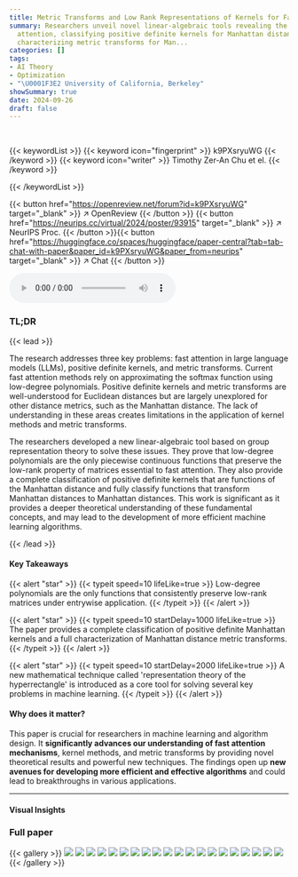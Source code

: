 ```yaml
---
title: Metric Transforms and Low Rank Representations of Kernels for Fast Attention
summary: Researchers unveil novel linear-algebraic tools revealing the limits of fast
  attention, classifying positive definite kernels for Manhattan distance, and fully
  characterizing metric transforms for Man...
categories: []
tags:
- AI Theory
- Optimization
- "\U0001F3E2 University of California, Berkeley"
showSummary: true
date: 2024-09-26
draft: false
---
```


<br>

{{< keywordList >}}
{{< keyword icon="fingerprint" >}} k9PXsryuWG {{< /keyword >}}
{{< keyword icon="writer" >}} Timothy Zer-An Chu et el. {{< /keyword >}}
 
{{< /keywordList >}}

{{< button href="https://openreview.net/forum?id=k9PXsryuWG" target="_blank" >}}
↗ OpenReview
{{< /button >}}
{{< button href="https://neurips.cc/virtual/2024/poster/93915" target="_blank" >}}
↗ NeurIPS Proc.
{{< /button >}}{{< button href="https://huggingface.co/spaces/huggingface/paper-central?tab=tab-chat-with-paper&paper_id=k9PXsryuWG&paper_from=neurips" target="_blank" >}}
↗ Chat
{{< /button >}}



<audio controls>
    <source src="https://ai-paper-reviewer.com/k9PXsryuWG/podcast.wav" type="audio/wav">
    Your browser does not support the audio element.
</audio>


### TL;DR


{{< lead >}}

The research addresses three key problems: fast attention in large language models (LLMs), positive definite kernels, and metric transforms.  Current fast attention methods rely on approximating the softmax function using low-degree polynomials.  Positive definite kernels and metric transforms are well-understood for Euclidean distances but are largely unexplored for other distance metrics, such as the Manhattan distance. The lack of understanding in these areas creates limitations in the application of kernel methods and metric transforms.

The researchers developed a new linear-algebraic tool based on group representation theory to solve these issues. They prove that low-degree polynomials are the only piecewise continuous functions that preserve the low-rank property of matrices essential to fast attention.  They also provide a complete classification of positive definite kernels that are functions of the Manhattan distance and fully classify functions that transform Manhattan distances to Manhattan distances.  This work is significant as it provides a deeper theoretical understanding of these fundamental concepts, and may lead to the development of more efficient machine learning algorithms.

{{< /lead >}}


#### Key Takeaways

{{< alert "star" >}}
{{< typeit speed=10 lifeLike=true >}} Low-degree polynomials are the only functions that consistently preserve low-rank matrices under entrywise application. {{< /typeit >}}
{{< /alert >}}

{{< alert "star" >}}
{{< typeit speed=10 startDelay=1000 lifeLike=true >}} The paper provides a complete classification of positive definite Manhattan kernels and a full characterization of Manhattan distance metric transforms. {{< /typeit >}}
{{< /alert >}}

{{< alert "star" >}}
{{< typeit speed=10 startDelay=2000 lifeLike=true >}} A new mathematical technique called 'representation theory of the hyperrectangle' is introduced as a core tool for solving several key problems in machine learning. {{< /typeit >}}
{{< /alert >}}

#### Why does it matter?
This paper is crucial for researchers in machine learning and algorithm design.  It **significantly advances our understanding of fast attention mechanisms**, kernel methods, and metric transforms by providing novel theoretical results and powerful new techniques.  The findings open up **new avenues for developing more efficient and effective algorithms** and could lead to breakthroughs in various applications.

------
#### Visual Insights







### Full paper

{{< gallery >}}
<img src="https://ai-paper-reviewer.com/k9PXsryuWG/1.png" class="grid-w50 md:grid-w33 xl:grid-w25" />
<img src="https://ai-paper-reviewer.com/k9PXsryuWG/2.png" class="grid-w50 md:grid-w33 xl:grid-w25" />
<img src="https://ai-paper-reviewer.com/k9PXsryuWG/3.png" class="grid-w50 md:grid-w33 xl:grid-w25" />
<img src="https://ai-paper-reviewer.com/k9PXsryuWG/4.png" class="grid-w50 md:grid-w33 xl:grid-w25" />
<img src="https://ai-paper-reviewer.com/k9PXsryuWG/5.png" class="grid-w50 md:grid-w33 xl:grid-w25" />
<img src="https://ai-paper-reviewer.com/k9PXsryuWG/6.png" class="grid-w50 md:grid-w33 xl:grid-w25" />
<img src="https://ai-paper-reviewer.com/k9PXsryuWG/7.png" class="grid-w50 md:grid-w33 xl:grid-w25" />
<img src="https://ai-paper-reviewer.com/k9PXsryuWG/8.png" class="grid-w50 md:grid-w33 xl:grid-w25" />
<img src="https://ai-paper-reviewer.com/k9PXsryuWG/9.png" class="grid-w50 md:grid-w33 xl:grid-w25" />
<img src="https://ai-paper-reviewer.com/k9PXsryuWG/10.png" class="grid-w50 md:grid-w33 xl:grid-w25" />
<img src="https://ai-paper-reviewer.com/k9PXsryuWG/11.png" class="grid-w50 md:grid-w33 xl:grid-w25" />
<img src="https://ai-paper-reviewer.com/k9PXsryuWG/12.png" class="grid-w50 md:grid-w33 xl:grid-w25" />
<img src="https://ai-paper-reviewer.com/k9PXsryuWG/13.png" class="grid-w50 md:grid-w33 xl:grid-w25" />
<img src="https://ai-paper-reviewer.com/k9PXsryuWG/14.png" class="grid-w50 md:grid-w33 xl:grid-w25" />
<img src="https://ai-paper-reviewer.com/k9PXsryuWG/15.png" class="grid-w50 md:grid-w33 xl:grid-w25" />
<img src="https://ai-paper-reviewer.com/k9PXsryuWG/16.png" class="grid-w50 md:grid-w33 xl:grid-w25" />
<img src="https://ai-paper-reviewer.com/k9PXsryuWG/17.png" class="grid-w50 md:grid-w33 xl:grid-w25" />
<img src="https://ai-paper-reviewer.com/k9PXsryuWG/18.png" class="grid-w50 md:grid-w33 xl:grid-w25" />
<img src="https://ai-paper-reviewer.com/k9PXsryuWG/19.png" class="grid-w50 md:grid-w33 xl:grid-w25" />
<img src="https://ai-paper-reviewer.com/k9PXsryuWG/20.png" class="grid-w50 md:grid-w33 xl:grid-w25" />
{{< /gallery >}}